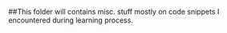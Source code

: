 ##This folder will contains misc. stuff mostly on code snippets I encountered during learning process.  
